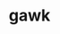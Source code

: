 ---
title: "gawk"
layout: cache
categories: [package, develop]
meta: {"versions": ["5.2.2", "5.3.0"], "compilers": ["gcc@=10.2.1", "gcc@=11.4.0", "gcc@=7.3.1", "gcc@=7.5.0", "gcc@=9.4.0", "oneapi@=2024.0.0"], "oss": ["amzn2", "centos7", "ubuntu18.04", "ubuntu20.04", "ubuntu22.04"], "platforms": ["linux"], "targets": ["aarch64", "neoverse_n1", "neoverse_v1", "neoverse_v2", "ppc64le", "x86_64_v3"], "stacks": ["aws-isc", "aws-isc-aarch64", "developer-tools", "e4s", "e4s-neoverse-v2", "e4s-neoverse_v1", "e4s-oneapi", "e4s-power", "radiuss", "root", "tutorial"], "num_specs": 34, "num_specs_by_stack": {"aws-isc-aarch64": 6, "root": 34, "aws-isc": 3, "developer-tools": 3, "radiuss": 3, "e4s-power": 3, "e4s-neoverse_v1": 3, "e4s-neoverse-v2": 3, "e4s": 3, "tutorial": 3, "e4s-oneapi": 3}}
spec_details: [{"hash": "vs356vkdbydcnijqbfyd763ltoedzla3", "compiler": "gcc@=7.3.1", "versions": ["5.3.0"], "os": "amzn2", "platform": "linux", "target": "aarch64", "variants": ["build_system=autotools", "~nls"], "stacks": ["aws-isc-aarch64", "root"], "size": "-", "tarball": "https://binaries.spack.io/develop/build_cache/linux-amzn2-aarch64/gcc-7.3.1/gawk-5.3.0/linux-amzn2-aarch64-gcc-7.3.1-gawk-5.3.0-vs356vkdbydcnijqbfyd763ltoedzla3.spack"}, {"hash": "lk26td32vfsezadwa6ewahsvdfrkhnmb", "compiler": "gcc@=7.3.1", "versions": ["5.2.2"], "os": "amzn2", "platform": "linux", "target": "aarch64", "variants": ["build_system=autotools", "~nls"], "stacks": ["aws-isc-aarch64", "root"], "size": "-", "tarball": "https://binaries.spack.io/develop/build_cache/linux-amzn2-aarch64/gcc-7.3.1/gawk-5.2.2/linux-amzn2-aarch64-gcc-7.3.1-gawk-5.2.2-lk26td32vfsezadwa6ewahsvdfrkhnmb.spack"}, {"hash": "tpfwbvcdbxrzuypfzoso6vw5nacvd3e7", "compiler": "gcc@=7.3.1", "versions": ["5.3.0"], "os": "amzn2", "platform": "linux", "target": "aarch64", "variants": ["build_system=autotools", "~nls"], "stacks": ["aws-isc-aarch64", "root"], "size": "-", "tarball": "https://binaries.spack.io/develop/build_cache/linux-amzn2-aarch64/gcc-7.3.1/gawk-5.3.0/linux-amzn2-aarch64-gcc-7.3.1-gawk-5.3.0-tpfwbvcdbxrzuypfzoso6vw5nacvd3e7.spack"}, {"hash": "lniothjayyefijy6pcyi6ojjiufelu77", "compiler": "gcc@=7.3.1", "versions": ["5.3.0"], "os": "amzn2", "platform": "linux", "target": "neoverse_n1", "variants": ["build_system=autotools", "~nls"], "stacks": ["aws-isc-aarch64", "root"], "size": "-", "tarball": "https://binaries.spack.io/develop/build_cache/linux-amzn2-neoverse_n1/gcc-7.3.1/gawk-5.3.0/linux-amzn2-neoverse_n1-gcc-7.3.1-gawk-5.3.0-lniothjayyefijy6pcyi6ojjiufelu77.spack"}, {"hash": "nwx6u4h6ifkidqft6oqepzv7mmiyvdkx", "compiler": "gcc@=7.3.1", "versions": ["5.3.0"], "os": "amzn2", "platform": "linux", "target": "neoverse_n1", "variants": ["build_system=autotools", "~nls"], "stacks": ["aws-isc-aarch64", "root"], "size": "-", "tarball": "https://binaries.spack.io/develop/build_cache/linux-amzn2-neoverse_n1/gcc-7.3.1/gawk-5.3.0/linux-amzn2-neoverse_n1-gcc-7.3.1-gawk-5.3.0-nwx6u4h6ifkidqft6oqepzv7mmiyvdkx.spack"}, {"hash": "kla7wump63owjpzctny4m6zouo45kuxw", "compiler": "gcc@=7.3.1", "versions": ["5.2.2"], "os": "amzn2", "platform": "linux", "target": "neoverse_n1", "variants": ["build_system=autotools", "~nls"], "stacks": ["aws-isc-aarch64", "root"], "size": "-", "tarball": "https://binaries.spack.io/develop/build_cache/linux-amzn2-neoverse_n1/gcc-7.3.1/gawk-5.2.2/linux-amzn2-neoverse_n1-gcc-7.3.1-gawk-5.2.2-kla7wump63owjpzctny4m6zouo45kuxw.spack"}, {"hash": "c2dg3jbdlsl4mj3keec6dzwryojercbk", "compiler": "gcc@=7.3.1", "versions": ["5.3.0"], "os": "amzn2", "platform": "linux", "target": "x86_64_v3", "variants": ["build_system=autotools", "~nls"], "stacks": ["aws-isc", "root"], "size": "-", "tarball": "https://binaries.spack.io/develop/build_cache/linux-amzn2-x86_64_v3/gcc-7.3.1/gawk-5.3.0/linux-amzn2-x86_64_v3-gcc-7.3.1-gawk-5.3.0-c2dg3jbdlsl4mj3keec6dzwryojercbk.spack"}, {"hash": "lp4ef6e556i5srk33kmkku4q2s2criy5", "compiler": "gcc@=7.3.1", "versions": ["5.2.2"], "os": "amzn2", "platform": "linux", "target": "x86_64_v3", "variants": ["build_system=autotools", "~nls"], "stacks": ["aws-isc", "root"], "size": "-", "tarball": "https://binaries.spack.io/develop/build_cache/linux-amzn2-x86_64_v3/gcc-7.3.1/gawk-5.2.2/linux-amzn2-x86_64_v3-gcc-7.3.1-gawk-5.2.2-lp4ef6e556i5srk33kmkku4q2s2criy5.spack"}, {"hash": "kuy3iblzg2d3bhgv5zbo6voou4a33svc", "compiler": "gcc@=7.3.1", "versions": ["5.3.0"], "os": "amzn2", "platform": "linux", "target": "x86_64_v3", "variants": ["build_system=autotools", "~nls"], "stacks": ["aws-isc", "root"], "size": "-", "tarball": "https://binaries.spack.io/develop/build_cache/linux-amzn2-x86_64_v3/gcc-7.3.1/gawk-5.3.0/linux-amzn2-x86_64_v3-gcc-7.3.1-gawk-5.3.0-kuy3iblzg2d3bhgv5zbo6voou4a33svc.spack"}, {"hash": "rk4syu4bxghckvxspqdmi5kf2ipmamuo", "compiler": "gcc@=10.2.1", "versions": ["5.3.0"], "os": "centos7", "platform": "linux", "target": "x86_64_v3", "variants": ["build_system=autotools", "~nls"], "stacks": ["root"], "size": "-", "tarball": "https://binaries.spack.io/develop/build_cache/linux-centos7-x86_64_v3/gcc-10.2.1/gawk-5.3.0/linux-centos7-x86_64_v3-gcc-10.2.1-gawk-5.3.0-rk4syu4bxghckvxspqdmi5kf2ipmamuo.spack"}, {"hash": "4sdxsbkdnf3r5xghz53i3zfocpcjsrsm", "compiler": "gcc@=7.5.0", "versions": ["5.3.0"], "os": "ubuntu18.04", "platform": "linux", "target": "x86_64_v3", "variants": ["build_system=autotools", "~nls"], "stacks": ["developer-tools", "root"], "size": "-", "tarball": "https://binaries.spack.io/develop/build_cache/linux-ubuntu18.04-x86_64_v3/gcc-7.5.0/gawk-5.3.0/linux-ubuntu18.04-x86_64_v3-gcc-7.5.0-gawk-5.3.0-4sdxsbkdnf3r5xghz53i3zfocpcjsrsm.spack"}, {"hash": "cgkkdzo6gvroze4thk2ozyokomwbl5eb", "compiler": "gcc@=7.5.0", "versions": ["5.2.2"], "os": "ubuntu18.04", "platform": "linux", "target": "x86_64_v3", "variants": ["build_system=autotools", "~nls"], "stacks": ["developer-tools", "root"], "size": "-", "tarball": "https://binaries.spack.io/develop/build_cache/linux-ubuntu18.04-x86_64_v3/gcc-7.5.0/gawk-5.2.2/linux-ubuntu18.04-x86_64_v3-gcc-7.5.0-gawk-5.2.2-cgkkdzo6gvroze4thk2ozyokomwbl5eb.spack"}, {"hash": "52ja6ycrefkr4kvqdujdjt6shijbve3d", "compiler": "gcc@=7.5.0", "versions": ["5.3.0"], "os": "ubuntu18.04", "platform": "linux", "target": "x86_64_v3", "variants": ["build_system=autotools", "~nls"], "stacks": ["developer-tools", "root"], "size": "-", "tarball": "https://binaries.spack.io/develop/build_cache/linux-ubuntu18.04-x86_64_v3/gcc-7.5.0/gawk-5.3.0/linux-ubuntu18.04-x86_64_v3-gcc-7.5.0-gawk-5.3.0-52ja6ycrefkr4kvqdujdjt6shijbve3d.spack"}, {"hash": "d2m3plydf5pr5jj2l5a6vlmoct6drdbs", "compiler": "gcc@=7.5.0", "versions": ["5.2.2"], "os": "ubuntu18.04", "platform": "linux", "target": "x86_64_v3", "variants": ["build_system=autotools", "~nls"], "stacks": ["radiuss", "root"], "size": "-", "tarball": "https://binaries.spack.io/develop/build_cache/linux-ubuntu18.04-x86_64_v3/gcc-7.5.0/gawk-5.2.2/linux-ubuntu18.04-x86_64_v3-gcc-7.5.0-gawk-5.2.2-d2m3plydf5pr5jj2l5a6vlmoct6drdbs.spack"}, {"hash": "fokk3z5jwzn4n6xu67xboxg7b7se5ibj", "compiler": "gcc@=7.5.0", "versions": ["5.3.0"], "os": "ubuntu18.04", "platform": "linux", "target": "x86_64_v3", "variants": ["build_system=autotools", "~nls"], "stacks": ["radiuss", "root"], "size": "-", "tarball": "https://binaries.spack.io/develop/build_cache/linux-ubuntu18.04-x86_64_v3/gcc-7.5.0/gawk-5.3.0/linux-ubuntu18.04-x86_64_v3-gcc-7.5.0-gawk-5.3.0-fokk3z5jwzn4n6xu67xboxg7b7se5ibj.spack"}, {"hash": "jfwptyxfzmf5ei6oxsh5qo7cuxiwdgfj", "compiler": "gcc@=7.5.0", "versions": ["5.3.0"], "os": "ubuntu18.04", "platform": "linux", "target": "x86_64_v3", "variants": ["build_system=autotools", "~nls"], "stacks": ["radiuss", "root"], "size": "-", "tarball": "https://binaries.spack.io/develop/build_cache/linux-ubuntu18.04-x86_64_v3/gcc-7.5.0/gawk-5.3.0/linux-ubuntu18.04-x86_64_v3-gcc-7.5.0-gawk-5.3.0-jfwptyxfzmf5ei6oxsh5qo7cuxiwdgfj.spack"}, {"hash": "qc4gmizoq2aldikqxr3hsz3fhkb5jmqr", "compiler": "gcc@=9.4.0", "versions": ["5.3.0"], "os": "ubuntu20.04", "platform": "linux", "target": "ppc64le", "variants": ["build_system=autotools", "~nls"], "stacks": ["e4s-power", "root"], "size": "-", "tarball": "https://binaries.spack.io/develop/build_cache/linux-ubuntu20.04-ppc64le/gcc-9.4.0/gawk-5.3.0/linux-ubuntu20.04-ppc64le-gcc-9.4.0-gawk-5.3.0-qc4gmizoq2aldikqxr3hsz3fhkb5jmqr.spack"}, {"hash": "nq3l3bebxdmxdixwqlf66lqlnsctppuy", "compiler": "gcc@=9.4.0", "versions": ["5.2.2"], "os": "ubuntu20.04", "platform": "linux", "target": "ppc64le", "variants": ["build_system=autotools", "~nls"], "stacks": ["e4s-power", "root"], "size": "-", "tarball": "https://binaries.spack.io/develop/build_cache/linux-ubuntu20.04-ppc64le/gcc-9.4.0/gawk-5.2.2/linux-ubuntu20.04-ppc64le-gcc-9.4.0-gawk-5.2.2-nq3l3bebxdmxdixwqlf66lqlnsctppuy.spack"}, {"hash": "oiuh6xkohwwryhiz26iygdxtrxwtbqbk", "compiler": "gcc@=9.4.0", "versions": ["5.3.0"], "os": "ubuntu20.04", "platform": "linux", "target": "ppc64le", "variants": ["build_system=autotools", "~nls"], "stacks": ["e4s-power", "root"], "size": "-", "tarball": "https://binaries.spack.io/develop/build_cache/linux-ubuntu20.04-ppc64le/gcc-9.4.0/gawk-5.3.0/linux-ubuntu20.04-ppc64le-gcc-9.4.0-gawk-5.3.0-oiuh6xkohwwryhiz26iygdxtrxwtbqbk.spack"}, {"hash": "lxmyxkh7hw4dkqqlc4ieo3guslcqqxzk", "compiler": "gcc@=11.4.0", "versions": ["5.3.0"], "os": "ubuntu22.04", "platform": "linux", "target": "neoverse_v1", "variants": ["build_system=autotools", "~nls"], "stacks": ["e4s-neoverse_v1", "root"], "size": "-", "tarball": "https://binaries.spack.io/develop/build_cache/linux-ubuntu22.04-neoverse_v1/gcc-11.4.0/gawk-5.3.0/linux-ubuntu22.04-neoverse_v1-gcc-11.4.0-gawk-5.3.0-lxmyxkh7hw4dkqqlc4ieo3guslcqqxzk.spack"}, {"hash": "epsi6frrimiqv7lbnf2hotcou7mfyt5w", "compiler": "gcc@=11.4.0", "versions": ["5.3.0"], "os": "ubuntu22.04", "platform": "linux", "target": "neoverse_v1", "variants": ["build_system=autotools", "~nls"], "stacks": ["e4s-neoverse_v1", "root"], "size": "-", "tarball": "https://binaries.spack.io/develop/build_cache/linux-ubuntu22.04-neoverse_v1/gcc-11.4.0/gawk-5.3.0/linux-ubuntu22.04-neoverse_v1-gcc-11.4.0-gawk-5.3.0-epsi6frrimiqv7lbnf2hotcou7mfyt5w.spack"}, {"hash": "a2xx7ldgrbpljbymqd3bto3j6cmzdr6z", "compiler": "gcc@=11.4.0", "versions": ["5.2.2"], "os": "ubuntu22.04", "platform": "linux", "target": "neoverse_v1", "variants": ["build_system=autotools", "~nls"], "stacks": ["e4s-neoverse_v1", "root"], "size": "-", "tarball": "https://binaries.spack.io/develop/build_cache/linux-ubuntu22.04-neoverse_v1/gcc-11.4.0/gawk-5.2.2/linux-ubuntu22.04-neoverse_v1-gcc-11.4.0-gawk-5.2.2-a2xx7ldgrbpljbymqd3bto3j6cmzdr6z.spack"}, {"hash": "eqkh7hnusajldpxoq7z3mgkphfm74jm7", "compiler": "gcc@=11.4.0", "versions": ["5.2.2"], "os": "ubuntu22.04", "platform": "linux", "target": "neoverse_v2", "variants": ["build_system=autotools", "~nls"], "stacks": ["e4s-neoverse-v2", "root"], "size": "-", "tarball": "https://binaries.spack.io/develop/build_cache/linux-ubuntu22.04-neoverse_v2/gcc-11.4.0/gawk-5.2.2/linux-ubuntu22.04-neoverse_v2-gcc-11.4.0-gawk-5.2.2-eqkh7hnusajldpxoq7z3mgkphfm74jm7.spack"}, {"hash": "vefg3bbfkm7ur4nzb7fkjcdigu2iigop", "compiler": "gcc@=11.4.0", "versions": ["5.3.0"], "os": "ubuntu22.04", "platform": "linux", "target": "neoverse_v2", "variants": ["build_system=autotools", "~nls"], "stacks": ["e4s-neoverse-v2", "root"], "size": "-", "tarball": "https://binaries.spack.io/develop/build_cache/linux-ubuntu22.04-neoverse_v2/gcc-11.4.0/gawk-5.3.0/linux-ubuntu22.04-neoverse_v2-gcc-11.4.0-gawk-5.3.0-vefg3bbfkm7ur4nzb7fkjcdigu2iigop.spack"}, {"hash": "zjq77okre6lpprhodlfajjo43zwoxo62", "compiler": "gcc@=11.4.0", "versions": ["5.3.0"], "os": "ubuntu22.04", "platform": "linux", "target": "neoverse_v2", "variants": ["build_system=autotools", "~nls"], "stacks": ["e4s-neoverse-v2", "root"], "size": "-", "tarball": "https://binaries.spack.io/develop/build_cache/linux-ubuntu22.04-neoverse_v2/gcc-11.4.0/gawk-5.3.0/linux-ubuntu22.04-neoverse_v2-gcc-11.4.0-gawk-5.3.0-zjq77okre6lpprhodlfajjo43zwoxo62.spack"}, {"hash": "mng2hepby3ltyxlil7kguekqrjzy23xd", "compiler": "gcc@=11.4.0", "versions": ["5.3.0"], "os": "ubuntu22.04", "platform": "linux", "target": "x86_64_v3", "variants": ["build_system=autotools", "~nls"], "stacks": ["root", "e4s"], "size": "-", "tarball": "https://binaries.spack.io/develop/build_cache/linux-ubuntu22.04-x86_64_v3/gcc-11.4.0/gawk-5.3.0/linux-ubuntu22.04-x86_64_v3-gcc-11.4.0-gawk-5.3.0-mng2hepby3ltyxlil7kguekqrjzy23xd.spack"}, {"hash": "4m66xq3ydd7yopfhjqycnhzv6hilywyx", "compiler": "gcc@=11.4.0", "versions": ["5.2.2"], "os": "ubuntu22.04", "platform": "linux", "target": "x86_64_v3", "variants": ["build_system=autotools", "~nls"], "stacks": ["root", "e4s"], "size": "-", "tarball": "https://binaries.spack.io/develop/build_cache/linux-ubuntu22.04-x86_64_v3/gcc-11.4.0/gawk-5.2.2/linux-ubuntu22.04-x86_64_v3-gcc-11.4.0-gawk-5.2.2-4m66xq3ydd7yopfhjqycnhzv6hilywyx.spack"}, {"hash": "fa4vopi7mv2v6fks6x6jqi6bt6oxek5j", "compiler": "gcc@=11.4.0", "versions": ["5.2.2"], "os": "ubuntu22.04", "platform": "linux", "target": "x86_64_v3", "variants": ["build_system=autotools", "~nls"], "stacks": ["tutorial", "root"], "size": "-", "tarball": "https://binaries.spack.io/develop/build_cache/linux-ubuntu22.04-x86_64_v3/gcc-11.4.0/gawk-5.2.2/linux-ubuntu22.04-x86_64_v3-gcc-11.4.0-gawk-5.2.2-fa4vopi7mv2v6fks6x6jqi6bt6oxek5j.spack"}, {"hash": "fc222gv3zm4dkfagac7fllpxxdpbnjec", "compiler": "gcc@=11.4.0", "versions": ["5.3.0"], "os": "ubuntu22.04", "platform": "linux", "target": "x86_64_v3", "variants": ["build_system=autotools", "~nls"], "stacks": ["tutorial", "root"], "size": "-", "tarball": "https://binaries.spack.io/develop/build_cache/linux-ubuntu22.04-x86_64_v3/gcc-11.4.0/gawk-5.3.0/linux-ubuntu22.04-x86_64_v3-gcc-11.4.0-gawk-5.3.0-fc222gv3zm4dkfagac7fllpxxdpbnjec.spack"}, {"hash": "dl2qmekpboro5l6hjydwommtivd7ftvw", "compiler": "gcc@=11.4.0", "versions": ["5.3.0"], "os": "ubuntu22.04", "platform": "linux", "target": "x86_64_v3", "variants": ["build_system=autotools", "~nls"], "stacks": ["root", "e4s"], "size": "-", "tarball": "https://binaries.spack.io/develop/build_cache/linux-ubuntu22.04-x86_64_v3/gcc-11.4.0/gawk-5.3.0/linux-ubuntu22.04-x86_64_v3-gcc-11.4.0-gawk-5.3.0-dl2qmekpboro5l6hjydwommtivd7ftvw.spack"}, {"hash": "xhylko3ekcjiecwhmuvv7incy5qny4vj", "compiler": "gcc@=11.4.0", "versions": ["5.3.0"], "os": "ubuntu22.04", "platform": "linux", "target": "x86_64_v3", "variants": ["build_system=autotools", "~nls"], "stacks": ["tutorial", "root"], "size": "-", "tarball": "https://binaries.spack.io/develop/build_cache/linux-ubuntu22.04-x86_64_v3/gcc-11.4.0/gawk-5.3.0/linux-ubuntu22.04-x86_64_v3-gcc-11.4.0-gawk-5.3.0-xhylko3ekcjiecwhmuvv7incy5qny4vj.spack"}, {"hash": "5ylaep2q3oxvbwd2vs3iv2vjkoiv32dd", "compiler": "oneapi@=2024.0.0", "versions": ["5.2.2"], "os": "ubuntu22.04", "platform": "linux", "target": "x86_64_v3", "variants": ["build_system=autotools", "~nls"], "stacks": ["e4s-oneapi", "root"], "size": "-", "tarball": "https://binaries.spack.io/develop/build_cache/linux-ubuntu22.04-x86_64_v3/oneapi-2024.0.0/gawk-5.2.2/linux-ubuntu22.04-x86_64_v3-oneapi-2024.0.0-gawk-5.2.2-5ylaep2q3oxvbwd2vs3iv2vjkoiv32dd.spack"}, {"hash": "gnt64pnd7e5olt722rtvppvnhwbkbkea", "compiler": "oneapi@=2024.0.0", "versions": ["5.3.0"], "os": "ubuntu22.04", "platform": "linux", "target": "x86_64_v3", "variants": ["build_system=autotools", "~nls"], "stacks": ["e4s-oneapi", "root"], "size": "-", "tarball": "https://binaries.spack.io/develop/build_cache/linux-ubuntu22.04-x86_64_v3/oneapi-2024.0.0/gawk-5.3.0/linux-ubuntu22.04-x86_64_v3-oneapi-2024.0.0-gawk-5.3.0-gnt64pnd7e5olt722rtvppvnhwbkbkea.spack"}, {"hash": "rvzfvod3qezdsis55xdd7v55jvfflsps", "compiler": "oneapi@=2024.0.0", "versions": ["5.3.0"], "os": "ubuntu22.04", "platform": "linux", "target": "x86_64_v3", "variants": ["build_system=autotools", "~nls"], "stacks": ["e4s-oneapi", "root"], "size": "-", "tarball": "https://binaries.spack.io/develop/build_cache/linux-ubuntu22.04-x86_64_v3/oneapi-2024.0.0/gawk-5.3.0/linux-ubuntu22.04-x86_64_v3-oneapi-2024.0.0-gawk-5.3.0-rvzfvod3qezdsis55xdd7v55jvfflsps.spack"}]
---